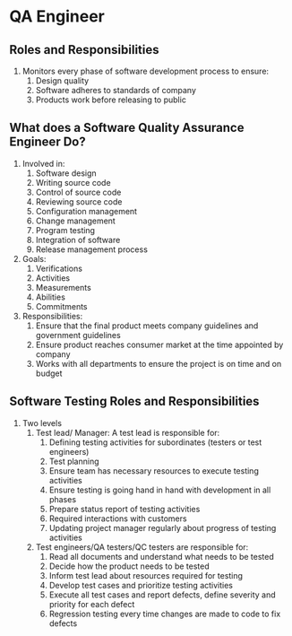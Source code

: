# QA Engineer #
## Roles and Responsibilities ##
1. Monitors every phase of software development process to ensure:
	1. Design quality
	2. Software adheres to standards of company
	3. Products work before releasing to public

## What does a Software Quality Assurance Engineer Do? ##
1. Involved in:
	1. Software design
	2. Writing source code
	3. Control of source code
	4. Reviewing source code
	5. Configuration management
	6. Change management
	7. Program testing
	8. Integration of software
	9. Release management process
2. Goals:
	1. Verifications
	2. Activities
	3. Measurements
	4. Abilities
	5. Commitments
3. Responsibilities:
	1. Ensure that the final product meets company guidelines and government guidelines
	2. Ensure product reaches consumer market at the time appointed by company
	3. Works with all departments to ensure the project is on time and on budget

## Software Testing Roles and Responsibilities ##
1. Two levels
	1. Test lead/ Manager: A test lead is responsible for:
		1. Defining testing activities for subordinates (testers or test engineers)
		2. Test planning
		3. Ensure team has necessary resources to execute testing activities
		4. Ensure testing is going hand in hand with development in all phases
		5. Prepare status report of testing activities
		6. Required interactions with customers
		7. Updating project manager regularly about progress of testing activities
	2. Test engineers/QA testers/QC testers are responsible for:
		1. Read all documents and understand what needs to be tested
		2. Decide how the product needs to be tested
		3. Inform test lead about resources required for testing
		4. Develop test cases and prioritize testing activities
		5. Execute all test cases and report defects, define severity and priority for each defect
		6. Regression testing every time changes are made to code to fix defects